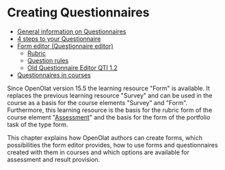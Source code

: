 # Creating Questionnaires

  * [General information on Questionnaires](General+information+on+Questionnaires.html)
  * [4 steps to your Questionnaire](4+steps+to+your+Questionnaire.html)
  * [Form editor (Questionnaire editor)](../../pages/viewpage.action%EF%B9%96pageId=108600747.html)
    * [Rubric](Rubric.md)
    * [Question rules](Question_rules.md)
    * [Old Questionnaire Editor QTI 1.2](Old+Questionnaire+Editor+QTI+1.2.html)
  * [Questionnaires in courses](Questionnaires+in+courses.html)

Since OpenOlat version 15.5 the learning resource "Form" is available. It
replaces the previous learning resource "Survey" and can be used in the course
as a basis for the course elements "Survey" and "Form". Furthermore, this
learning resource is the basis for the rubric form of the course element
"[Assessment](../course_elements/Course_Element_Assessment.md)" and the basis for the
form of the portfolio task of the type form.

This chapter explains how OpenOlat authors can create forms, which
possibilities the form editor provides, how to use forms and questionnaires
created with them in courses and which options are available for assessment
and result provision.

